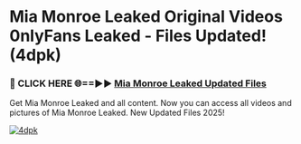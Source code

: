 # Mia Monroe Leaked Original Videos 0nlyFans Leaked - Files Updated! (4dpk)

<h3>🔴 CLICK HERE 🌐==►► <a href="https://tinyurl.com/3hn5wdd3" rel="nofollow">Mia Monroe Leaked Updated Files</a></h3>

Get Mia Monroe Leaked and all content. Now you can access all videos and pictures of Mia Monroe Leaked. New Updated Files 2025!

[![4dpk](https://i.imgur.com/4HnBqBT.gif)](https://tinyurl.com/3hn5wdd3)
